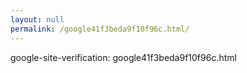 ```yaml
---
layout: null
permalink: /google41f3beda9f10f96c.html/
---
```

<body>
google-site-verification: google41f3beda9f10f96c.html</body>  
